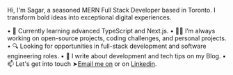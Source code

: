 Hi, I'm Sagar, a seasoned MERN Full Stack Developer based in Toronto. I transform bold ideas into exceptional digital experiences.

  • 🌱 Currently learning advanced TypeScript and Next.js.
	•	👨‍💻 I’m always working on open-source projects, coding challenges, and personal projects.
	•	🔍 Looking for opportunities in full-stack development and software engineering roles.
	•	📝 I write about development and tech tips on my Blog.
	•	📫 Let's get into touch ➤[Email me on](sagarparmar-dev@outlook.com) or on [Linkedin](https://www.linkedin.com/in/sagarparmar-dev/).
